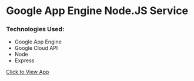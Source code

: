 # Google App Engine Node.JS Service

### Technologies Used:

- Google App Engine
- Google Cloud API
- Node
- Express

[Click to View App](https://gcloud-header-app.wl.r.appspot.com/)
